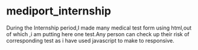 # mediport_internship
During the Internship period,I made many medical test form using html,out of which ,i am putting here one test.Any person can check up their risk of corresponding test as i have used javascript to make to responsive. 
